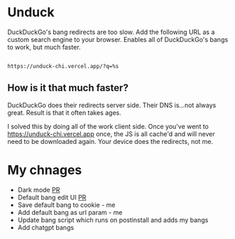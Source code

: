 # Unduck

  

DuckDuckGo's bang redirects are too slow. Add the following URL as a custom search engine to your browser. Enables all of DuckDuckGo's bangs to work, but much faster.

  

```

https://unduck-chi.vercel.app/?q=%s

```

  

## How is it that much faster?

  

DuckDuckGo does their redirects server side. Their DNS is...not always great. Result is that it often takes ages.

  

I solved this by doing all of the work client side. Once you've went to https://unduck-chi.vercel.app once, the JS is all cache'd and will never need to be downloaded again. Your device does the redirects, not me.

# My chnages

- Dark mode  [PR](https://github.com/t3dotgg/unduck/pull/13)
- Default bang edit UI [PR](https://github.com/t3dotgg/unduck/pull/47)
- Save default bang to cookie - me
- Add default bang as url param - me
- Update bang script which runs on postinstall and adds my bangs
- Add chatgpt bangs
